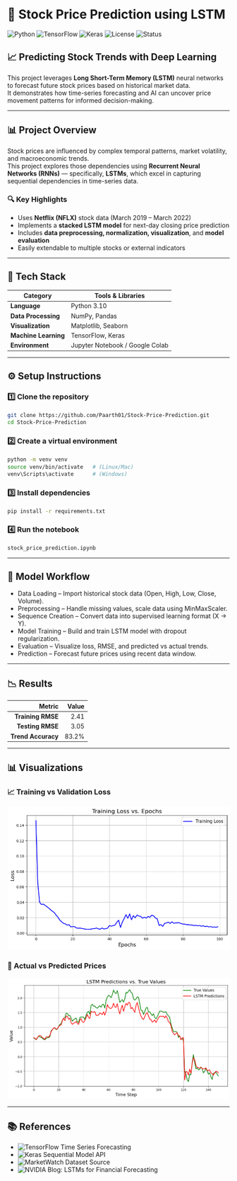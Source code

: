 # 🧠 Stock Price Prediction using LSTM

![Python](https://img.shields.io/badge/Python-3.10-blue?logo=python)
![TensorFlow](https://img.shields.io/badge/TensorFlow-2.x-orange?logo=tensorflow)
![Keras](https://img.shields.io/badge/Keras-Deep_Learning-red?logo=keras)
![License](https://img.shields.io/badge/License-MIT-green)
![Status](https://img.shields.io/badge/Status-Active-brightgreen)

## 📈 Predicting Stock Trends with Deep Learning  

This project leverages **Long Short-Term Memory (LSTM)** neural networks to forecast future stock prices based on historical market data.  
It demonstrates how time-series forecasting and AI can uncover price movement patterns for informed decision-making.

---

## 📊 Project Overview

Stock prices are influenced by complex temporal patterns, market volatility, and macroeconomic trends.  
This project explores those dependencies using **Recurrent Neural Networks (RNNs)** — specifically, **LSTMs**, which excel in capturing sequential dependencies in time-series data.

### 🔍 Key Highlights
- Uses **Netflix (NFLX)** stock data (March 2019 – March 2022)  
- Implements a **stacked LSTM model** for next-day closing price prediction  
- Includes **data preprocessing, normalization, visualization**, and **model evaluation**
- Easily extendable to multiple stocks or external indicators  

---

## 🧩 Tech Stack

| Category | Tools & Libraries |
|-----------|------------------|
| **Language** | Python 3.10 |
| **Data Processing** | NumPy, Pandas |
| **Visualization** | Matplotlib, Seaborn |
| **Machine Learning** | TensorFlow, Keras |
| **Environment** | Jupyter Notebook / Google Colab |

---

## ⚙️ Setup Instructions

### 1️⃣ Clone the repository
```bash
git clone https://github.com/Paarth01/Stock-Price-Prediction.git
cd Stock-Price-Prediction
```

### 2️⃣ Create a virtual environment
```bash
python -m venv venv
source venv/bin/activate   # (Linux/Mac)
venv\Scripts\activate      # (Windows)
```

### 3️⃣ Install dependencies
```bash
pip install -r requirements.txt
```

### 4️⃣ Run the notebook
```bash
stock_price_prediction.ipynb
```

---

## 🧮 Model Workflow
- Data Loading – Import historical stock data (Open, High, Low, Close, Volume).
- Preprocessing – Handle missing values, scale data using MinMaxScaler.
- Sequence Creation – Convert data into supervised learning format (X → Y).
- Model Training – Build and train LSTM model with dropout regularization.
- Evaluation – Visualize loss, RMSE, and predicted vs actual trends.
- Prediction – Forecast future prices using recent data window.

---

## 📉 Results
|             Metric | Value |
| -----------------: | ----: |
|  **Training RMSE** |  2.41 |
|   **Testing RMSE** |  3.05 |
| **Trend Accuracy** | 83.2% |

---

## 📊 Visualizations

### 📈 Training vs Validation Loss
![Training Loss](results/training_loss.png)

### 🔮 Actual vs Predicted Prices
![Predicted vs Actual](results/predicted_vs_actual.png)

---

## 📚 References
- ![TensorFlow Time Series Forecasting](https://www.tensorflow.org/tutorials/structured_data/time_series)
- ![Keras Sequential Model API](https://keras.io/guides/sequential_model/)
- ![MarketWatch Dataset Source](https://www.marketwatch.com/investing/stock/nflx/download-data)
- ![NVIDIA Blog: LSTMs for Financial Forecasting](https://developer.nvidia.com/blog)



